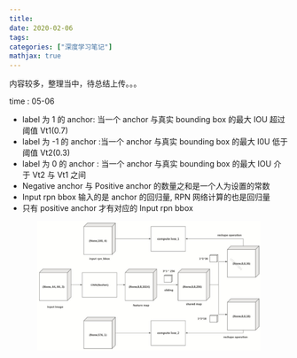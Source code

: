 ```yaml
---
title: 
date: 2020-02-06
tags:
categories: ["深度学习笔记"]
mathjax: true
---
```


内容较多，整理当中，待总结上传。。。

<!-- more -->

time : 05-06

- label 为 1 的 anchor: 当一个 anchor 与真实 bounding box 的最大 IOU 超过阈值 Vt1(0.7)
- label 为 -1 的 anchor :当一个 anchor 与真实 bounding box 的最大 I0U 低于阈值 Vt2(0.3)
- label 为 0 的 anchor : 当一个 anchor 与真实 bounding box 的最大 IOU 介于 Vt2 与 Vt1 之间
- Negative anchor 与 Positive anchor 的数量之和是一个人为设置的常数
- Input rpn bbox 输入的是 anchor 的回归量, RPN 网络计算的也是回归量
- 只有 positive anchor 才有对应的 Input rpn bbox

<div align=center>
  <img src="https://github.com/JuneXia/JuneXia.github.io/raw/hexo/source/images/ml/FasterRCNN-coding-rpn1.jpg" width = 80% height = 80% />
</div>

